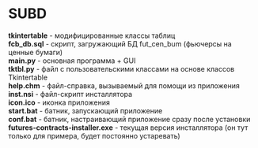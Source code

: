 # SUBD
**tkintertable** - модифицированные классы таблиц <br />
**fcb_db.sql** - скрипт, загружающий БД fut_cen_bum (фьючерсы на ценные бумаги) <br />
**main.py** - основная программа + GUI <br />
**tktbl.py** - файл с пользовательскими классами на основе классов Tkintertable <br />
**help.chm** - файл-справка, вызываемый для помощи из приложения <br />
**inst.nsi** - файл-скрипт инсталлятора <br />
**icon.ico** - иконка приложения <br />
**start.bat** - батник, запускающий приложение <br />
**conf.bat** - батник, настраивающий приложение сразу после установки <br />
**futures-contracts-installer.exe** - текущая версия инсталлятора (он тут только для примера, будет постоянно устаревать) <br />




